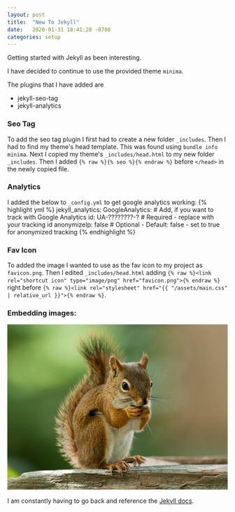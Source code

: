 ```yaml
---
layout: post
title:  "New To Jekyll"
date:   2020-01-31 18:41:28 -0700
categories: setup
---
```

Getting started with Jekyll as been interesting.

I have decided to continue to use the provided theme `minima`.

The plugins that I have added are
  - jekyll-seo-tag
  - jekyll-analytics

### Seo Tag
To add the seo tag plugin I first had to create a new folder `_includes`.
Then I had to find my theme's head template. This was found using `bundle info minima`.
Next I copied my theme's `_includes/head.html` to my new folder `_includes`.
Then I added `{% raw %}{% seo %}{% endraw %}` before `</head>` in the newly copied file.

### Analytics
I added the below to `_config.yml` to get google analytics working:
{% highlight yml %}
jekyll_analytics:
  GoogleAnalytics:          # Add, if you want to track with Google Analytics
    id: UA-????????-?       # Required - replace with your tracking id
    anonymizeIp: false      # Optional - Default: false - set to true for anonymized tracking
{% endhighlight %}

### Fav Icon
To added the image I wanted to use as the fav icon to my project as `favicon.png`.
Then I edited `_includes/head.html` adding `{% raw %}<link rel="shortcut icon" type="image/png" href="favicon.png">{% endraw %}` right before `{% raw %}<link rel="stylesheet" href="{{ "/assets/main.css" | relative_url }}">{% endraw %}`.


### Embedding images:
![This is an image of a squirrel](/images/squirrel.jpg)

I am constantly having to go back and reference the [Jekyll docs][jekyll-docs].

[jekyll-docs]: https://jekyllrb.com/docs/home

